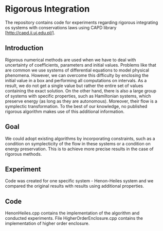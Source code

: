 # Rigorous Integration
The repository contains code for experiments regarding rigorous integrating os systems with conservations laws using CAPD library [http://capd.ii.uj.edu.pl/].

## Introduction
Rigorous numerical methods are used when we have to deal with uncertainty of coefficients, parameters and initial values. Problems like that are common we use systems of differential equations to model physical phenomena. However, we can overcome this difficulty by enclosing the initial value in a box and performing all computations on intervals. As a result, we do not get a single value but rather the entire set of values containing the exact solution.
On the other hand, there is also a large group of systems with specific properties, such as Hamiltonian systems, which preserve energy (as long as they are autonomous). Moreover, their flow is a symplectic transformation. To the best of our knowledge, no published rigorous algorithm makes use of this additional information.

## Goal
We could adopt existing algorithms by incorporating constraints, such as a condition on symplecticity of the flow in these systems or a condition on energy preservation. This is to achieve more precise results in the case of rigorous methods.

## Experiment
Code was created for one specific system - Henon-Heiles system and we compared the original results with results using additional properties.

## Code
HenonHeiles.cpp contains the implementation of the algorithm and conducted experiments. File HigherOrderEnclosure.cpp contains the implementation of higher order enclosure. 
